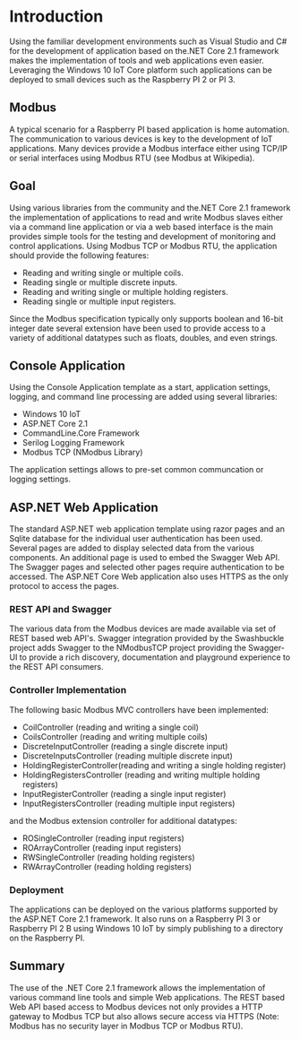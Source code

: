 # Introduction
Using the familiar development environments such as Visual Studio and C# for the development of application based on the.NET Core 2.1 framework makes the implementation of tools and web applications even easier. Leveraging the Windows 10 IoT Core platform such applications can be deployed to small devices such as the Raspberry PI 2 or PI 3.

## Modbus
A typical scenario for a Raspberry PI based application is home automation. The communication to various devices is key to the development of IoT applications. Many devices provide a Modbus interface either using TCP/IP or serial interfaces using Modbus RTU (see Modbus at Wikipedia).

## Goal
Using various libraries from the community and the.NET Core 2.1 framework the implementation of applications to read and write Modbus slaves either via a command line application or via a web based interface is the main provides simple tools for the testing and development of monitoring and control applications.
Using Modbus TCP or Modbus RTU, the application should provide the following features:

* Reading and writing single or multiple coils.
* Reading single or multiple discrete inputs.
* Reading and writing single or multiple holding registers.
* Reading single or multiple input registers.

Since the Modbus specification typically only supports boolean and 16-bit integer date several extension have been used to provide access to a variety of additional datatypes such as floats, doubles, and even strings.

## Console Application
Using the Console Application template as a start, application settings, logging, and command line processing are added using several libraries:

* Windows 10 IoT
* ASP.NET Core 2.1
* CommandLine.Core Framework
* Serilog Logging Framework
* Modbus TCP (NModbus Library)

The application settings allows to pre-set common communcation or logging settings.

## ASP.NET Web Application
The standard ASP.NET web application template using razor pages and an Sqlite database for the individual user authentication has been used. Several pages are added to display selected data from the various components. An additional page is used to embed the Swagger Web API. The Swagger pages and selected other pages require authentication to be accessed. The ASP.NET Core Web application also uses HTTPS as the only protocol to access the pages.

### REST API and Swagger
The various data from the Modbus devices are made available via set of REST based web API's. Swagger integration provided by the Swashbuckle project adds Swagger to the NModbusTCP project providing the Swagger-UI to provide a rich discovery, documentation and playground experience to the REST API consumers.

### Controller Implementation
The following basic Modbus MVC controllers have been implemented:

* CoilController (reading and writing a single coil)
* CoilsController (reading and writing multiple coils)
* DiscreteInputController (reading a single discrete input)
* DiscreteInputsController (reading multiple discrete input)
* HoldingRegisterController(reading and writing a single holding register)
* HoldingRegistersController (reading and writing multiple holding registers)
* InputRegisterController (reading a single input register)
* InputRegistersController (reading multiple input registers)

and the Modbus extension controller for additional datatypes:

* ROSingleController (reading input registers)
* ROArrayController (reading input registers)
* RWSingleController (reading holding registers)
* RWArrayController (reading holding registers)

### Deployment
The applications can be deployed on the various platforms supported by the ASP.NET Core 2.1 framework. It also runs on a Raspberry PI 3 or Raspberry PI 2 B using Windows 10 IoT by simply publishing to a directory on the Raspberry PI.

## Summary
The use of the .NET Core 2.1 framework allows the implementation of various command line tools and simple Web applications. The REST based Web API based access to Modbus devices not only provides a HTTP gateway to Modbus TCP but also allows secure access via HTTPS (Note: Modbus has no security layer in Modbus TCP or Modbus RTU).